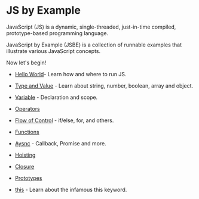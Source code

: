 # JS by Example

JavaScript (JS) is a dynamic, single-threaded, just-in-time compiled, prototype-based programming language.

JavaScript by Example (JSBE) is a collection of runnable examples that illustrate various JavaScript concepts.

Now let's begin!

- [Hello World](book/hello-world.md)- Learn how and where to run JS.
<!-- - [Hello World](./core/getting-started.md)- Start with a traditional Hello World program. -->

- [Type and Value]() - Learn about string, number, boolean, array and object.

- [Variable]() - Declaration and scope.

- [Operators]()

- [Flow of Control]() - if/else, for, and others.

- [Functions]()

- [Aysnc]() - Callback, Promise and more.

- [Hoisting]()

- [Closure]()

- [Prototypes]()

- [this]() - Learn about the infamous this keyword.
